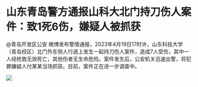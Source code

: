 # 山东青岛警方通报山科大北门持刀伤人案件：致1死6伤，嫌疑人被抓获

@青岛开发区公安
微博发布警情通报，2023年4月19日17时许，山东科技大学（青岛校区）北门外东侧人行道上发生一起持刀伤人案件，造成7人受伤，其中一人经抢救无效死亡，其他伤者无生命危险。案件发生后，公安机关迅速出警，将犯罪嫌疑人付某某当场抓获。目前，案件正在进一步调查中。

![](https://inews.gtimg.com/om_bt/OICAF8pVrlUfA6gTpF0UiuoAevoSBV1S1F8KSP1jQVQlkAA/1000)

